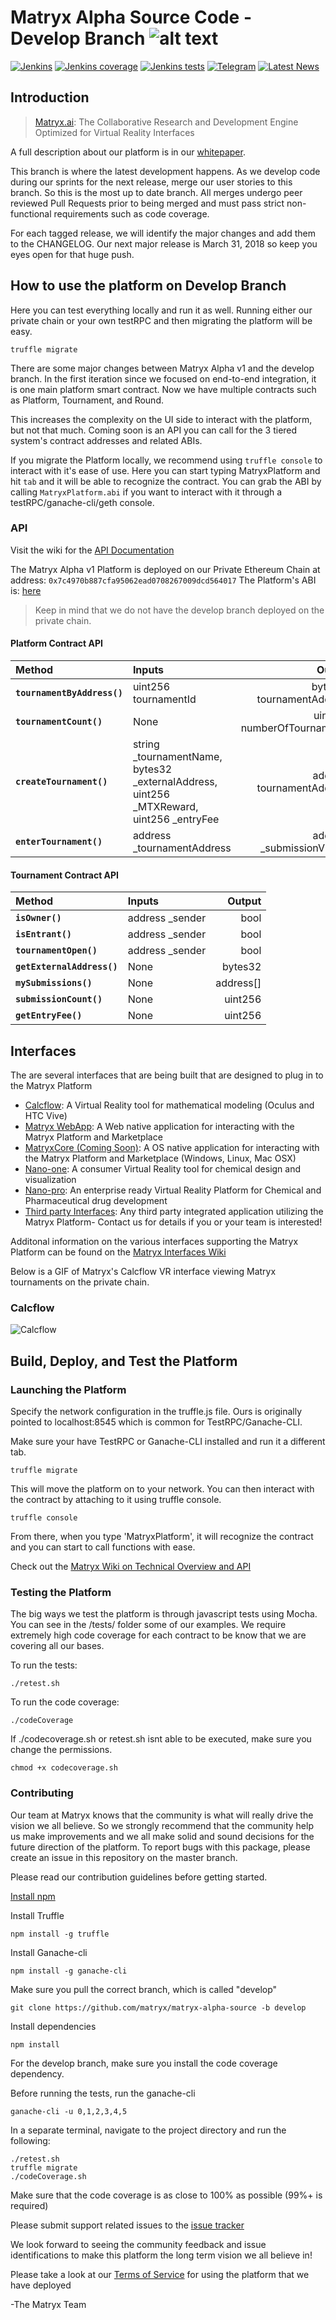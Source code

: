 # Matryx Alpha Source Code - Develop Branch ![alt text](https://matryx.ai/static/img/Matryx_Black_Full_Logo.png "Matryx Logo")
[![Jenkins](https://img.shields.io/jenkins/s/https/jenkins.qa.ubuntu.com/view/Precise/view/All%20Precise/job/precise-desktop-amd64_default.svg)](http://jenkins.matryx.ai/matryx-alpha-source/build-status)
[![Jenkins coverage](https://img.shields.io/badge/coverage-Coming%20Soon-brightgreen.svg)](http://jenkins.matryx.ai/matryx-alpha-source/code-coverage)
[![Jenkins tests](https://img.shields.io/badge/tests-Coming%20Soon-brightgreen.svg)](http://jenkins.matryx.ai/matryx-alpha-source/tests)
[![Telegram](https://img.shields.io/badge/chat-Telegram-blue.svg)](https://t.me/matryxai)
[![Latest News](https://img.shields.io/badge/Blog-Medium-yellowgreen.svg)](https://blog.matryx.ai/)


## Introduction

> [Matryx.ai](https://www.matryx.ai): 
The Collaborative Research and Development Engine Optimized for Virtual Reality Interfaces

A full description about our platform is in our [whitepaper](https://matryx.ai/matryx-whitepaper.pdf).

This branch is where the latest development happens. As we develop code during our sprints for the next release, merge our user stories to this branch. So this is the most up to date branch. All merges undergo peer reviewed Pull Requests prior to being merged and must pass strict non-functional requirements such as code coverage.

For each tagged release, we will identify the major changes and add them to the CHANGELOG. Our next major release is March 31, 2018 so keep you eyes open for that huge push.

## How to use the platform on Develop Branch

Here you can test everything locally and run it as well. Running either our private chain or your own testRPC and then migrating the platform will be easy. 

```
truffle migrate
```

There are some major changes between Matryx Alpha v1 and the develop branch. In the first iteration since we focused on end-to-end integration, it is one main platform smart contract. Now we have multiple contracts such as Platform, Tournament, and Round.

This increases the complexity on the UI side to interact with the platform, but not that much. Coming soon is an API you can call for the 3 tiered system's contract addresses and related ABIs. 

If you migrate the Platform locally, we recommend using ```truffle console``` to interact with it's ease of use.
Here you can start typing MatryxPlatform and hit `tab` and it will be able to recognize the contract.
You can grab the ABI by calling `MatryxPlatform.abi` if you want to interact with it through a testRPC/ganache-cli/geth console.

### API

Visit the wiki for the [API Documentation](https://github.com/matryx/matryx-alpha-source/wiki/Platform-Technical-Overview-and-API#api)

The Matryx Alpha v1 Platform is deployed on our Private Ethereum Chain at address: `0x7c4970b887cfa95062ead0708267009dcd564017`
The Platform's ABI is: [here](https://github.com/matryx/matryx-alpha-source/blob/master/platformAbi.txt)

> Keep in mind that we do not have the develop branch deployed on the private chain.

#### Platform Contract API

  | Method    | Inputs | Output | 
|:----------|:-------------| ---: |
| **`tournamentByAddress()`** | uint256 tournamentId | bytes32 tournamentAddress|
| **`tournamentCount()`** | None | uint256 numberOfTournaments|
| **`createTournament()`** | string _tournamentName, bytes32 _externalAddress, uint256 _MTXReward, uint256 _entryFee | address tournamentAddress |
| **`enterTournament()`** | address _tournamentAddress | address _submissionViewer|

#### Tournament Contract API

| Method    | Inputs | Output | 
|:----------|:-------------| ---: |
| **`isOwner()`** | address _sender | bool |
| **`isEntrant()`** | address _sender | bool |
| **`tournamentOpen()`** | address _sender | bool |
| **`getExternalAddress()`** | None | bytes32 |
| **`mySubmissions()`** | None | address[] |
| **`submissionCount()`** | None | uint256 |
| **`getEntryFee()`** | None | uint256 |

## Interfaces
The are several interfaces that are being built that are designed to plug in to the Matryx Platform 
* [Calcflow](http://calcflow.io): A Virtual Reality tool for mathematical modeling (Oculus and HTC Vive)
* [Matryx WebApp](http://alpha.matryx.ai): A Web native application for interacting with the Matryx Platform and Marketplace
* [MatryxCore (Coming Soon)](http://matryx.ai): A OS native application for interacting with the Matryx Platform and Marketplace (Windows, Linux, Mac OSX)
* [Nano-one](http://store.steampowered.com/app/493430/nanoone/): A consumer Virtual Reality tool for chemical design and visualization
* [Nano-pro](http://nanome.ai): An enterprise ready Virtual Reality Platform for Chemical and Pharmaceutical drug development
* [Third party Interfaces](www.nanome.ai/TODO): Any third party integrated application utilizing the Matryx Platform- Contact us for details if you or your team is interested! 

Additonal information on the various interfaces supporting the Matryx Platform can be found on the [Matryx Interfaces Wiki](https://github.com/matryx/matryx-alpha-source/wiki/Matryx-Interfaces)


Below is a GIF of Matryx's Calcflow VR interface viewing Matryx tournaments on the private chain.
### Calcflow
![Calcflow](https://github.com/matryx/matryx-alpha-source/blob/master/assets/Calcflow_mtx.gif)


## Build, Deploy, and Test the Platform

### Launching the Platform
Specify the network configuration in the truffle.js file. Ours is originally pointed to localhost:8545 which is common for TestRPC/Ganache-CLI.

Make sure your have TestRPC or Ganache-CLI installed and run it a different tab.

```
truffle migrate
```

This will move the platform on to your network. You can then interact with the contract by attaching to it using truffle console.
```
truffle console
```

From there, when you type 'MatryxPlatform', it will recognize the contract and you can start to call functions with ease.

Check out the [Matryx Wiki on Technical Overview and API](https://github.com/matryx/matryx-alpha-source/wiki/Platform-Technical-Overview-and-API)

### Testing the Platform
The big ways we test the platform is through javascript tests using Mocha. You can see in the /tests/ folder some of our examples. We require extremely high code coverage for each contract to be know that we are covering all our bases. 

To run the tests:
```
./retest.sh
```

To run the code coverage:
```
./codeCoverage
```

If ./codecoverage.sh or retest.sh isnt able to be executed, make sure you change the permissions.
```
chmod +x codecoverage.sh
```

### Contributing
Our team at Matryx knows that the community is what will really drive the vision we all believe. So we strongly recommend that the community help us make improvements and we all make solid and sound decisions for the future direction of the platform. To report bugs with this package, please create an issue in this repository on the master branch.

Please read our contribution guidelines before getting started.

[Install npm](https://www.npmjs.com/get-npm?utm_source=house&utm_medium=homepage&utm_campaign=free%20orgs&utm_term=Install%20npm)


Install Truffle
```
npm install -g truffle
```

Install Ganache-cli
```
npm install -g ganache-cli
```

Make sure you pull the correct branch, which is called "develop"
```
git clone https://github.com/matryx/matryx-alpha-source -b develop
```

Install dependencies
```
npm install
```

For the develop branch, make sure you install the code coverage dependency.

Before running the tests, run the ganache-cli
```
ganache-cli -u 0,1,2,3,4,5
```

In a separate terminal, navigate to the project directory and run the following:
```
./retest.sh
truffle migrate
./codeCoverage.sh
```

Make sure that the code coverage is as close to 100% as possible (99%+ is required)

Please submit support related issues to the [issue tracker](https://github.com/matryx/matryx-alpha-source/issues)

We look forward to seeing the community feedback and issue identifications to make this platform the long term vision we all believe in!

Please take a look at our [Terms of Service](https://github.com/matryx/matryx-alpha-source/blob/master/TOS.txt) for using the platform that we have deployed

-The Matryx Team
